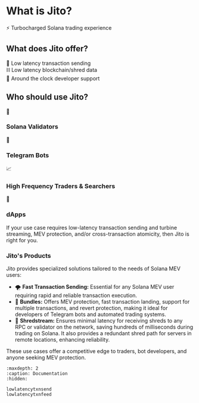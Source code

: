 # What is Jito?

<div class="feature-card hero-card">
    <span class="icon">⚡</span>
    <span>Turbocharged Solana trading experience</span>
</div>

## What does Jito offer?

<div class="feature-card">
    <span class="icon">🚀</span>
    <span>Low latency transaction sending</span>
</div>

<div class="feature-card">
    <span class="icon">⛓️</span>
    <span>Low latency blockchain/shred data</span>
</div>

<div class="feature-card">
    <span class="icon">🔄</span>
    <span>Around the clock developer support</span>
</div>

## Who should use Jito?

<div class="user-types-grid">
    <div class="user-type">
        <span class="user-icon">🏢</span>
        <h3>Solana Validators</h3>
    </div>
    <div class="user-type">
        <span class="user-icon">🤖</span>
        <h3>Telegram Bots</h3>
    </div>
    <div class="user-type">
        <span class="user-icon">📈</span>
        <h3>High Frequency Traders & Searchers</h3>
    </div>
    <div class="user-type">
        <span class="user-icon">📱</span>
        <h3>dApps</h3>
    </div>
</div>

If your use case requires low-latency transaction sending and turbine streaming, MEV protection, and/or cross-transaction
atomicity, then Jito is right for you.

### Jito's Products
Jito provides specialized solutions tailored to the needs of Solana MEV users:
- 🌪️ **Fast Transaction Sending:** Essential for any Solana MEV user requiring rapid and reliable transaction execution.
- 💼 **Bundles:** Offers MEV protection, fast transaction landing, support for multiple transactions, and revert protection, making it ideal for developers of Telegram bots and automated trading systems.
- 🧲 **Shredstream:** Ensures minimal latency for receiving shreds to any RPC or validator on the network, saving hundreds of milliseconds during trading on Solana. It also provides a redundant shred path for servers in remote locations, enhancing reliability.

These use cases offer a competitive edge to traders, bot developers, and anyone seeking MEV protection.

```{toctree}
:maxdepth: 2
:caption: Documentation
:hidden:

lowlatencytxnsend
lowlatencytxnfeed
```
